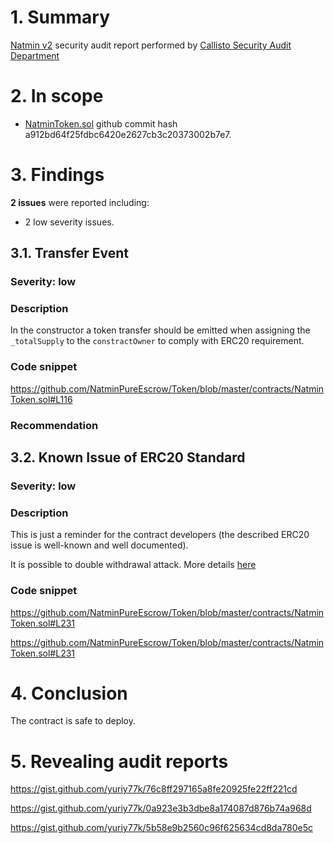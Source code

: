 # 1. Summary

[Natmin v2](https://github.com/natminpureescrow/token) security audit report performed by [Callisto Security Audit Department](https://github.com/EthereumCommonwealth/Auditing)

# 2. In scope

- [NatminToken.sol](https://github.com/NatminPureEscrow/Token/blob/master/contracts/NatminToken.sol) github commit hash a912bd64f25fdbc6420e2627cb3c20373002b7e7.

# 3. Findings

**2 issues** were reported including:

- 2 low severity issues.

## 3.1. Transfer Event

### Severity: low

### Description

In the constructor a token transfer should be emitted when assigning the `_totalSupply` to the `constractOwner` to comply with ERC20 requirement.

### Code snippet

https://github.com/NatminPureEscrow/Token/blob/master/contracts/NatminToken.sol#L116

### Recommendation

## 3.2. Known Issue of ERC20 Standard 

### Severity: low

### Description

This is just a reminder for the contract developers (the described ERC20 issue is well-known and well documented).

It is possible to double withdrawal attack. More details [here](https://docs.google.com/document/d/1YLPtQxZu1UAvO9cZ1O2RPXBbT0mooh4DYKjA_jp-RLM/edit)

### Code snippet

https://github.com/NatminPureEscrow/Token/blob/master/contracts/NatminToken.sol#L231

https://github.com/NatminPureEscrow/Token/blob/master/contracts/NatminToken.sol#L231

# 4. Conclusion

The contract is safe to deploy.

# 5. Revealing audit reports

https://gist.github.com/yuriy77k/76c8ff297165a8fe20925fe22ff221cd

https://gist.github.com/yuriy77k/0a923e3b3dbe8a174087d876b74a968d

https://gist.github.com/yuriy77k/5b58e9b2560c96f625634cd8da780e5c
